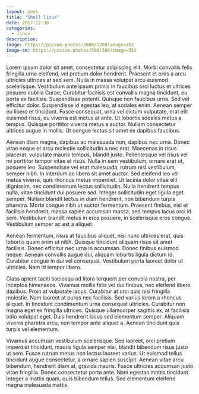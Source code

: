 ```yaml
---
layout: post
title: "Shell linux"
date: 2017-12-30
categories:
  - linux
description:
image: https://picsum.photos/2000/1200?image=352
image-sm: https://picsum.photos/500/300?image=352
---
```


Lorem ipsum dolor sit amet, consectetur adipiscing elit. Morbi convallis felis fringilla urna eleifend, vel pretium dolor hendrerit. Praesent et eros a arcu ultricies ultrices at sed sem. Nulla in massa volutpat arcu euismod scelerisque. Vestibulum ante ipsum primis in faucibus orci luctus et ultrices posuere cubilia Curae; Curabitur facilisis est convallis magna tincidunt, eu porta ex facilisis. Suspendisse potenti. Quisque non faucibus urna. Sed vel efficitur dolor. Suspendisse id egestas leo, at sodales enim. Aenean semper eu libero et tincidunt. Fusce consequat, urna vel dictum vulputate, erat elit euismod risus, eu viverra est metus at ante. Ut lobortis sodales metus a tempus. Quisque porttitor viverra metus a auctor. Nullam consectetur ultrices augue in mollis. Ut congue lectus sit amet ex dapibus faucibus.

Aenean diam magna, dapibus ac malesuada non, dapibus nec urna. Donec vitae neque et arcu molestie sollicitudin a nec erat. Maecenas in risus placerat, vulputate mauris tempus, blandit justo. Pellentesque vel risus vel mi porttitor tempor vitae et risus. Nulla in sem vestibulum, ornare erat ut, posuere leo. Suspendisse vel erat malesuada, rutrum nisl vestibulum, semper nibh. In interdum ac libero sit amet auctor. Sed eleifend leo vel metus viverra, quis rhoncus metus imperdiet. Ut lacinia dolor vitae elit dignissim, nec condimentum lectus sollicitudin. Nulla hendrerit tempus nulla, vitae tincidunt dui posuere sed. Integer sollicitudin eget ligula eget semper. Nullam blandit lectus in diam hendrerit, non bibendum turpis pharetra. Morbi congue nibh ut auctor fermentum. Praesent finibus, nisl et facilisis hendrerit, massa sapien accumsan massa, sed tempus lacus orci id sem. Vestibulum blandit metus in eros posuere, in scelerisque eros congue. Vestibulum semper ac est a aliquet.

Aenean fermentum, risus at faucibus aliquet, nisi nunc ultrices erat, quis lobortis quam enim ut nibh. Quisque tincidunt aliquam risus sit amet facilisis. Donec efficitur nec urna in accumsan. Donec finibus euismod neque. Aenean convallis augue dui, aliquam lobortis ligula dictum id. Curabitur congue in dui vel consequat. Vestibulum porta laoreet dolor ut ultricies. Nam id tempor libero.

Class aptent taciti sociosqu ad litora torquent per conubia nostra, per inceptos himenaeos. Vivamus mollis felis vel dui finibus, nec eleifend libero dapibus. Proin at vulputate lacus. Curabitur at orci quis nisi fringilla molestie. Nam laoreet at purus nec facilisis. Sed varius lorem a rhoncus aliquet. In tincidunt condimentum urna consequat ultricies. Curabitur non magna eget ex fringilla ultrices. Quisque ullamcorper sagittis ex, at facilisis odio volutpat eget. Duis hendrerit lacus sed elementum semper. Aliquam viverra pharetra arcu, non tempor ante aliquet a. Aenean tincidunt quis turpis vel elementum.

Vivamus accumsan vestibulum scelerisque. Sed laoreet, orci pretium imperdiet tincidunt, mauris ligula semper nisi, blandit bibendum risus justo ut sem. Fusce rutrum metus non lectus laoreet varius. Ut euismod tellus tincidunt augue consectetur, a ornare sapien suscipit. Aenean vitae arcu bibendum, hendrerit diam at, gravida mauris. Fusce ultricies accumsan justo vitae fringilla. Donec consectetur porta ante. Nam egestas mattis tincidunt. Integer a mattis quam, quis bibendum tellus. Sed elementum eleifend magna malesuada mattis.
